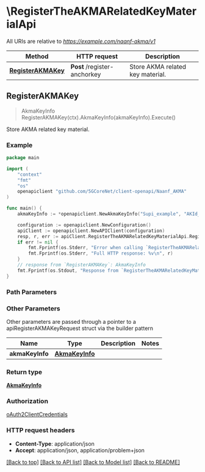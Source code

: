 # \RegisterTheAKMARelatedKeyMaterialApi

All URIs are relative to *https://example.com/naanf-akma/v1*

Method | HTTP request | Description
------------- | ------------- | -------------
[**RegisterAKMAKey**](RegisterTheAKMARelatedKeyMaterialApi.md#RegisterAKMAKey) | **Post** /register-anchorkey | Store AKMA related key material.



## RegisterAKMAKey

> AkmaKeyInfo RegisterAKMAKey(ctx).AkmaKeyInfo(akmaKeyInfo).Execute()

Store AKMA related key material.

### Example

```go
package main

import (
    "context"
    "fmt"
    "os"
    openapiclient "github.com/5GCoreNet/client-openapi/Naanf_AKMA"
)

func main() {
    akmaKeyInfo := *openapiclient.NewAkmaKeyInfo("Supi_example", "AKId_example", "KAkma_example") // AkmaKeyInfo | 

    configuration := openapiclient.NewConfiguration()
    apiClient := openapiclient.NewAPIClient(configuration)
    resp, r, err := apiClient.RegisterTheAKMARelatedKeyMaterialApi.RegisterAKMAKey(context.Background()).AkmaKeyInfo(akmaKeyInfo).Execute()
    if err != nil {
        fmt.Fprintf(os.Stderr, "Error when calling `RegisterTheAKMARelatedKeyMaterialApi.RegisterAKMAKey``: %v\n", err)
        fmt.Fprintf(os.Stderr, "Full HTTP response: %v\n", r)
    }
    // response from `RegisterAKMAKey`: AkmaKeyInfo
    fmt.Fprintf(os.Stdout, "Response from `RegisterTheAKMARelatedKeyMaterialApi.RegisterAKMAKey`: %v\n", resp)
}
```

### Path Parameters



### Other Parameters

Other parameters are passed through a pointer to a apiRegisterAKMAKeyRequest struct via the builder pattern


Name | Type | Description  | Notes
------------- | ------------- | ------------- | -------------
 **akmaKeyInfo** | [**AkmaKeyInfo**](AkmaKeyInfo.md) |  | 

### Return type

[**AkmaKeyInfo**](AkmaKeyInfo.md)

### Authorization

[oAuth2ClientCredentials](../README.md#oAuth2ClientCredentials)

### HTTP request headers

- **Content-Type**: application/json
- **Accept**: application/json, application/problem+json

[[Back to top]](#) [[Back to API list]](../README.md#documentation-for-api-endpoints)
[[Back to Model list]](../README.md#documentation-for-models)
[[Back to README]](../README.md)

